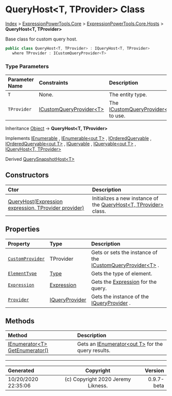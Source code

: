 ﻿# QueryHost&lt;T, TProvider> Class

[Index](../index.md) > [ExpressionPowerTools.Core](ExpressionPowerTools.Core.a.md) > [ExpressionPowerTools.Core.Hosts](ExpressionPowerTools.Core.Hosts.n.md) > **QueryHost<T, TProvider>**

Base class for custom query host.

```csharp
public class QueryHost<T, TProvider> : IQueryHost<T, TProvider>
   where TProvider : ICustomQueryProvider<T>
```

### Type Parameters

| Parameter Name | Constraints | Description |
| :-- | :-- | :-- |
| `T` | None. | The entity type. |
| `TProvider` | [ICustomQueryProvider&lt;T>](ExpressionPowerTools.Core.Signatures.ICustomQueryProvider`1.i.md) | The [ICustomQueryProvider&lt;T>](ExpressionPowerTools.Core.Signatures.ICustomQueryProvider`1.i.md) to use. |

Inheritance [Object](https://docs.microsoft.com/dotnet/api/system.object) → **QueryHost&lt;T, TProvider>**

Implements  [IEnumerable](https://docs.microsoft.com/dotnet/api/system.collections.ienumerable) ,  [IEnumerable&lt;out T>](https://docs.microsoft.com/dotnet/api/system.collections.generic.ienumerable-1) ,  [IOrderedQueryable](https://docs.microsoft.com/dotnet/api/system.linq.iorderedqueryable) ,  [IOrderedQueryable&lt;out T>](https://docs.microsoft.com/dotnet/api/system.linq.iorderedqueryable-1) ,  [IQueryable](https://docs.microsoft.com/dotnet/api/system.linq.iqueryable) ,  [IQueryable&lt;out T>](https://docs.microsoft.com/dotnet/api/system.linq.iqueryable-1) ,  [IQueryHost&lt;T, TProvider>](ExpressionPowerTools.Core.Signatures.IQueryHost`2.i.md) 

Derived  [QuerySnapshotHost&lt;T>](ExpressionPowerTools.Core.Hosts.QuerySnapshotHost`1.cs.md) 

## Constructors

| Ctor | Description |
| :-- | :-- |
| [QueryHost(Expression expression, TProvider provider)](ExpressionPowerTools.Core.Hosts.QueryHost`2.ctor.md#queryhostexpression-expression-tprovider-provider) | Initializes a new instance of the [QueryHost&lt;T, TProvider>](ExpressionPowerTools.Core.Hosts.QueryHost`2.cs.md) class. |
## Properties

| Property | Type | Description |
| :-- | :-- | :-- |
| [`CustomProvider`](ExpressionPowerTools.Core.Hosts.QueryHost`2.CustomProvider.prop.md) | TProvider | Gets or sets the instance of the [ICustomQueryProvider&lt;T>](ExpressionPowerTools.Core.Signatures.ICustomQueryProvider`1.i.md) . |
| [`ElementType`](ExpressionPowerTools.Core.Hosts.QueryHost`2.ElementType.prop.md) | [Type](https://docs.microsoft.com/dotnet/api/system.type) | Gets the type of element. |
| [`Expression`](ExpressionPowerTools.Core.Hosts.QueryHost`2.Expression.prop.md) | [Expression](https://docs.microsoft.com/dotnet/api/system.linq.expressions.expression) | Gets the [Expression](ExpressionPowerTools.Core.Hosts.QueryHost`2.Expression.prop.md) for the query. |
| [`Provider`](ExpressionPowerTools.Core.Hosts.QueryHost`2.Provider.prop.md) | [IQueryProvider](https://docs.microsoft.com/dotnet/api/system.linq.iqueryprovider) | Gets the instance of the [IQueryProvider](https://docs.microsoft.com/dotnet/api/system.linq.iqueryprovider) . |

## Methods

| Method | Description |
| :-- | :-- |
| [IEnumerator&lt;T> GetEnumerator()](ExpressionPowerTools.Core.Hosts.QueryHost`2.GetEnumerator.m.md) | Gets an [IEnumerator&lt;out T>](https://docs.microsoft.com/dotnet/api/system.collections.generic.ienumerator-1) for the query results. |

---

| Generated | Copyright | Version |
| :-- | :-: | --: |
| 10/20/2020 22:35:06 | (c) Copyright 2020 Jeremy Likness. | 0.9.7-beta |
